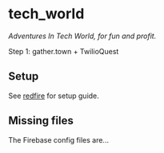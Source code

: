 # tech_world

*Adventures In Tech World, for fun and profit.*

Step 1: gather.town + TwilioQuest 

## Setup

See [redfire](https://github.com/enspyrco/monorepo/tree/main/packages/redfire) for setup guide.

## Missing files

The Firebase config files are...
